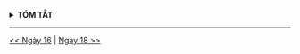 <details>
<summary><strong>TÓM TẮT</strong></summary>

</details>

---
[<< Ngày 16](./Day16.md) | [Ngày 18 >>](./Day18.md)